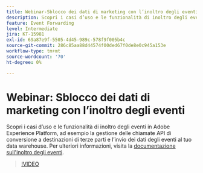 ```yaml
---
title: Webinar-Sblocco dei dati di marketing con l’inoltro degli eventi
description: Scopri i casi d’uso e le funzionalità di inoltro degli eventi in Adobe Experience Platform.
feature: Event Forwarding
level: Intermediate
jira: KT-15981
exl-id: 69a87e9f-5505-4d45-989c-578f9f005b4c
source-git-commit: 286c85aa88d44574f00ded67f0de8e0c945a153e
workflow-type: tm+mt
source-wordcount: '70'
ht-degree: 0%

---
```


# Webinar: Sblocco dei dati di marketing con l’inoltro degli eventi

Scopri i casi d’uso e le funzionalità di inoltro degli eventi in Adobe Experience Platform, ad esempio la gestione delle chiamate API di conversione a destinazioni di terze parti e l’invio dei dati degli eventi al tuo data warehouse. Per ulteriori informazioni, visita la [documentazione sull&#39;inoltro degli eventi](https://experienceleague.adobe.com/docs/experience-platform/tags/event-forwarding/overview.html).

>[!VIDEO](https://video.tv.adobe.com/v/3434936?learn=on&enablevpops)

